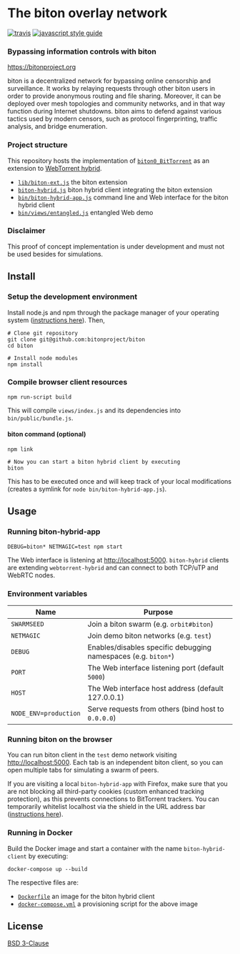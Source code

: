 # The biton overlay network
[![travis][travis-image]][travis-url] [![javascript style guide][standard-image]][standard-url]

[travis-image]: https://img.shields.io/travis/bitonproject/biton/master.svg
[travis-url]: https://travis-ci.org/bitonproject/biton
[standard-image]: https://img.shields.io/badge/code_style-standard-brightgreen.svg
[standard-url]: https://standardjs.com

### Bypassing information controls with biton
<https://bitonproject.org>

biton is a decentralized network for bypassing online censorship and
surveillance. It works by relaying requests through other biton users in order
to provide anonymous routing and file sharing. Moreover, it can be deployed over
mesh topologies and community networks, and in that way function during Internet
shutdowns. biton aims to defend against various tactics used by modern censors,
such as protocol fingerprinting, traffic analysis, and bridge enumeration.


### Project structure

This repository hosts the implementation of [`biton0_BitTorrent`](https://bitonproject.org/guide/tech/specification.html)
as an extension to [WebTorrent hybrid](https://webtorrent.io).

  *  [`lib/biton-ext.js`](lib/biton-ext.js) the biton extension
  *  [`biton-hybrid.js`](biton-hybrid.js) biton hybrid client integrating the
  biton extension
  *  [`bin/biton-hybrid-app.js`](bin/biton-hybrid-app.js) command
  line and Web interface for the biton hybrid client
  *  [`bin/views/entangled.js`](bin/views/entangled.js) entangled Web demo


### Disclaimer

This proof of concept implementation is under development and must not be used
besides for simulations.


## Install

### Setup the development environment

Install node.js and npm through the package manager of your operating system
([instructions here](https://nodejs.org/en/download/package-manager/)). Then,

```shell
# Clone git repository
git clone git@github.com:bitonproject/biton
cd biton

# Install node modules
npm install
```

### Compile browser client resources

```shell
npm run-script build
```

This will compile `views/index.js` and its dependencies into
`bin/public/bundle.js`.


#### biton command (optional)

```shell
npm link

# Now you can start a biton hybrid client by executing
biton
```

This has to be executed once and will keep track of your local modifications
(creates a symlink for `node bin/biton-hybrid-app.js`).


## Usage

### Running biton-hybrid-app

```shell
DEBUG=biton* NETMAGIC=test npm start
```

The Web interface is listening at <http://localhost:5000>. `biton-hybrid`
clients are extending `webtorrent-hybrid` and can connect to both TCP/uTP and
WebRTC nodes.


### Environment variables

| Name        | Purpose                                                            |
|-------------|--------------------------------------------------------------------|
| `SWARMSEED` | Join a biton swarm (e.g. `orbit#biton`)                            |
| `NETMAGIC`  | Join demo biton networks (e.g. `test`)                             |
| `DEBUG`     | Enables/disables specific debugging namespaces (e.g. ```biton*```) |
| `PORT`      | The Web interface listening port (default `5000`)                  |
| `HOST`      | The Web interface host address (default 127.0.0.1)                 |
| `NODE_ENV=production` | Serve requests from others (bind host to `0.0.0.0`)      |


### Running biton on the browser

You can run biton client in the `test` demo network
visiting <http://localhost:5000>. Each tab is an independent biton client, so
you can open multiple tabs for simulating a swarm of peers.

If you are visiting a local `biton-hybrid-app` with Firefox, make sure that you
are not blocking all third-party cookies (custom enhanced tracking protection),
as this prevents connections to BitTorrent trackers. You can temporarily
whitelist localhost via the shield in the URL address bar
([instructions here](https://support.mozilla.org/kb/enhanced-tracking-protection-firefox-preview#w_turn-protections-onoff-for-individual-sites)).


### Running in Docker

Build the Docker image and start a container with the name `biton-hybrid-client`
by executing:

```shell
docker-compose up --build
```

The respective files are:

* [`Dockerfile`](Dockerfile) an image for the biton hybrid client
* [`docker-compose.yml`](docker-compose.yml) a provisioning script for the above
image


## License
[BSD 3-Clause](LICENSE)
